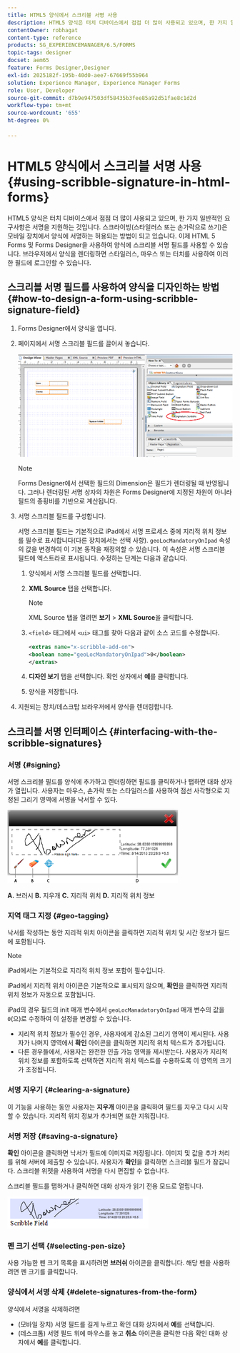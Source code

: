 ```yaml
---
title: HTML5 양식에서 스크리블 서명 사용
description: HTML5 양식은 터치 디바이스에서 점점 더 많이 사용되고 있으며, 한 가지 일반적인 요구사항은 서명을 지원하는 것입니다. 모바일 장치에서 문서에 서명하는 것은 모바일 장치에서 양식에 서명하는 허용되는 방법이 되고 있습니다.
contentOwner: robhagat
content-type: reference
products: SG_EXPERIENCEMANAGER/6.5/FORMS
topic-tags: designer
docset: aem65
feature: Forms Designer,Designer
exl-id: 2025182f-195b-40d0-aee7-67669f55b964
solution: Experience Manager, Experience Manager Forms
role: User, Developer
source-git-commit: d7b9e947503df58435b3fee85a92d51fae8c1d2d
workflow-type: tm+mt
source-wordcount: '655'
ht-degree: 0%

---
```


# HTML5 양식에서 스크리블 서명 사용{#using-scribble-signature-in-html-forms}

HTML5 양식은 터치 디바이스에서 점점 더 많이 사용되고 있으며, 한 가지 일반적인 요구사항은 서명을 지원하는 것입니다. 스크라이빙(스타일러스 또는 손가락으로 쓰기)은 모바일 장치에서 양식에 서명하는 허용되는 방법이 되고 있습니다. 이제 HTML 5 Forms 및 Forms Designer을 사용하여 양식에 스크리블 서명 필드를 사용할 수 있습니다. 브라우저에서 양식을 렌더링하면 스타일러스, 마우스 또는 터치를 사용하여 이러한 필드에 로그인할 수 있습니다.

## 스크리블 서명 필드를 사용하여 양식을 디자인하는 방법 {#how-to-design-a-form-using-scribble-signature-field}

1. Forms Designer에서 양식을 엽니다.
1. 페이지에서 서명 스크리블 필드를 끌어서 놓습니다.

   ![designer_scribble](assets/designer_scribble.png)

   >[!NOTE]
   >
   >Forms Designer에서 선택한 필드의 Dimension은 필드가 렌더링될 때 반영됩니다. 그러나 렌더링된 서명 상자의 차원은 Forms Designer에 지정된 차원이 아니라 필드의 종횡비를 기반으로 계산됩니다.

1. 서명 스크리블 필드를 구성합니다.

   서명 스크리블 필드는 기본적으로 iPad에서 서명 프로세스 중에 지리적 위치 정보를 필수로 표시합니다(다른 장치에서는 선택 사항). `geoLocMandatoryOnIpad` 속성의 값을 변경하여 이 기본 동작을 재정의할 수 있습니다. 이 속성은 서명 스크리블 필드에 엑스트라로 표시됩니다. 수정하는 단계는 다음과 같습니다.

   1. 양식에서 서명 스크리블 필드를 선택합니다.
   1. **XML Source** 탭을 선택합니다.

      >[!NOTE]
      >
      >XML Source 탭을 열려면 **보기** > **XML Source**&#x200B;을 클릭합니다.

   1. `<field>` 태그에서 `<ui>` 태그를 찾아 다음과 같이 소스 코드를 수정합니다.

      ```xml
      <extras name="x-scribble-add-on">
      <boolean name="geoLocMandatoryOnIpad">0</boolean>
      </extras>
      ```

   1. **디자인 보기** 탭을 선택합니다. 확인 상자에서 **예**&#x200B;를 클릭합니다.
   1. 양식을 저장합니다.

1. 지원되는 장치/데스크탑 브라우저에서 양식을 렌더링합니다.

## 스크리블 서명 인터페이스 {#interfacing-with-the-scribble-signatures}

### 서명 {#signing}

서명 스크리블 필드를 양식에 추가하고 렌더링하면 필드를 클릭하거나 탭하면 대화 상자가 열립니다. 사용자는 마우스, 손가락 또는 스타일러스를 사용하여 점선 사각형으로 지정된 그리기 영역에 서명을 낙서할 수 있다.

![지리적 위치](assets/geolocation.png)

**A.** 브러시 **B.** 지우개 **C.** 지리적 위치 **D.** 지리적 위치 정보

### 지역 태그 지정 {#geo-tagging}

낙서를 작성하는 동안 지리적 위치 아이콘을 클릭하면 지리적 위치 및 시간 정보가 필드에 포함됩니다.

>[!NOTE]
>
iPad에서는 기본적으로 지리적 위치 정보 포함이 필수입니다.

iPad에서 지리적 위치 아이콘은 기본적으로 표시되지 않으며, **확인**&#x200B;을 클릭하면 지리적 위치 정보가 자동으로 포함됩니다.

iPad의 경우 필드의 init 매개 변수에서 `geoLocManadatoryOnIpad` 매개 변수의 값을 `0`(으)로 수정하여 이 설정을 변경할 수 있습니다.

* 지리적 위치 정보가 필수인 경우, 사용자에게 감소된 그리기 영역이 제시된다. 사용자가 나머지 영역에서 **확인** 아이콘을 클릭하면 지리적 위치 텍스트가 추가됩니다.
* 다른 경우들에서, 사용자는 완전한 인출 가능 영역을 제시받는다. 사용자가 지리적 위치 정보를 포함하도록 선택하면 지리적 위치 텍스트를 수용하도록 이 영역의 크기가 조정됩니다.

### 서명 지우기 {#clearing-a-signature}

이 기능을 사용하는 동안 사용자는 **지우개** 아이콘을 클릭하여 필드를 지우고 다시 시작할 수 있습니다. 지리적 위치 정보가 추가되면 또한 지워집니다.

### 서명 저장 {#saving-a-signature}

**확인** 아이콘을 클릭하면 낙서가 필드에 이미지로 저장됩니다. 이미지 및 값을 추가 처리를 위해 서버에 제출할 수 있습니다. 사용자가 **확인**&#x200B;을 클릭하면 스크리블 필드가 잠깁니다. 스크리블 위젯을 사용하여 서명을 다시 편집할 수 없습니다.

스크리블 필드를 탭하거나 클릭하면 대화 상자가 읽기 전용 모드로 열립니다.

![3](assets/3.png)

### 펜 크기 선택 {#selecting-pen-size}

사용 가능한 펜 크기 목록을 표시하려면 **브러쉬** 아이콘을 클릭합니다. 해당 펜을 사용하려면 펜 크기를 클릭합니다.

### 양식에서 서명 삭제 {#delete-signatures-from-the-form}

양식에서 서명을 삭제하려면

* (모바일 장치) 서명 필드를 길게 누르고 확인 대화 상자에서 **예**&#x200B;를 선택합니다.
* (데스크톱) 서명 필드 위에 마우스를 놓고 **취소** 아이콘을 클릭한 다음 확인 대화 상자에서 **예**&#x200B;를 클릭합니다.
